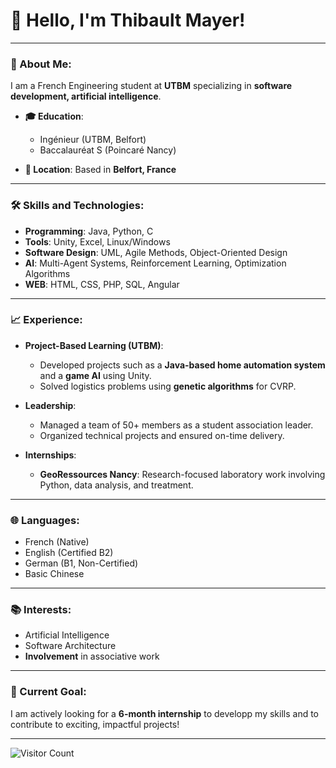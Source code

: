 # 👋 Hello, I'm Thibault Mayer!
---

### 🚀 About Me:
I am a French Engineering student at **UTBM** specializing in **software development, artificial intelligence**.
- **🎓 Education**:  
   - Ingénieur (UTBM, Belfort)  
   - Baccalauréat S (Poincaré Nancy)

- **📍 Location**: Based in **Belfort, France**

---

### 🛠️ Skills and Technologies:
- **Programming**: Java, Python, C  
- **Tools**: Unity, Excel, Linux/Windows   
- **Software Design**: UML, Agile Methods, Object-Oriented Design  
- **AI**: Multi-Agent Systems, Reinforcement Learning, Optimization Algorithms
- **WEB**: HTML, CSS, PHP, SQL, Angular

---

### 📈 Experience:
- **Project-Based Learning (UTBM)**:  
   - Developed projects such as a **Java-based home automation system** and a **game AI** using Unity.  
   - Solved logistics problems using **genetic algorithms** for CVRP.  
- **Leadership**:  
   - Managed a team of 50+ members as a student association leader.  
   - Organized technical projects and ensured on-time delivery.

- **Internships**:  
   - **GeoRessources Nancy**: Research-focused laboratory work involving Python, data analysis, and treatment.  

---

### 🌐 Languages:
- French (Native)  
- English (Certified B2)  
- German (B1, Non-Certified)  
- Basic Chinese  

---

### 📚 Interests:
- Artificial Intelligence  
- Software Architecture  
- **Involvement** in associative work

---

### 🌟 Current Goal:
I am actively looking for a **6-month internship** to developp my skills and to contribute to exciting, impactful projects!

---

![Visitor Count](https://komarev.com/ghpvc/?username=thibaultmayer&color=blue)
